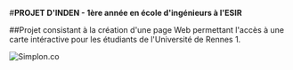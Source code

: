#__PROJET D'INDEN - 1ère année en école d'ingénieurs à l'ESIR__

##Projet consistant à la création d'une page Web permettant l'accès à une carte intéractive pour les étudiants de l'Université de Rennes 1.

![Simplon.co](https://static.wixstatic.com/media/f07cea_7aa5735bfe1a45789f5cc166deca4566~mv2.jpg/v1/fill/w_1000,h_563,al_c,q_90,usm_0.66_1.00_0.01/f07cea_7aa5735bfe1a45789f5cc166deca4566~mv2.jpg)
